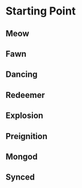 # Starting Point 

## Meow

## Fawn

## Dancing

## Redeemer

## Explosion

## Preignition

## Mongod

## Synced
